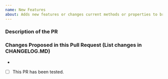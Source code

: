 ```yaml
---
name: New Features
about: Adds new features or changes current methods or properties to bring in new functionality.
---
```


### Description of the PR

### Changes Proposed in this Pull Request (List changes in CHANGELOG.MD)

-

- [ ] This PR has been tested.
